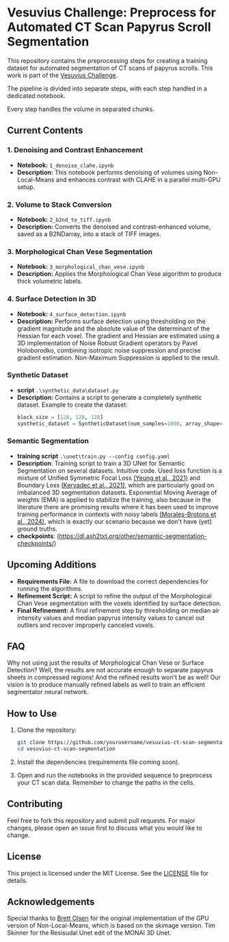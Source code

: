 # Vesuvius Challenge: Preprocess for Automated CT Scan Papyrus Scroll Segmentation

This repository contains the preprocessing steps for creating a training dataset for automated segmentation of CT scans of papyrus scrolls. This work is part of the [Vesuvius Challenge](https://scrollprize.org/).

The pipeline is divided into separate steps, with each step handled in a dedicated notebook.

Every step handles the volume in separated chunks.

## Current Contents

### 1. Denoising and Contrast Enhancement
- **Notebook:** `1_denoise_clahe.ipynb`
- **Description:** This notebook performs denoising of volumes using Non-Local-Means and enhances contrast with CLAHE in a parallel multi-GPU setup.

### 2. Volume to Stack Conversion
- **Notebook:** `2_b2nd_to_tiff.ipynb`
- **Description:** Converts the denoised and contrast-enhanced volume, saved as a B2NDarray, into a stack of TIFF images.

### 3. Morphological Chan Vese Segmentation
- **Notebook:** `3_morphological_chan_vese.ipynb`
- **Description:** Applies the Morphological Chan Vese algorithm to produce thick volumetric labels.

### 4. Surface Detection in 3D
- **Notebook:** `4_surface_detection.ipynb`
- **Description:** Performs surface detection using thresholding on the gradient magnitude and the absolute value of the determinant of the Hessian for each voxel. The gradient and Hessian are estimated using a 3D implementation of Noise Robust Gradient operators by Pavel Holoborodko, combining isotropic noise suppression and precise gradient estimation. Non-Maximum Suppression is applied to the result.

### Synthetic Dataset
- **script** `.\synthetic_data\dataset.py`
- **Description:**  Contains a script to generate a completely synthetic dataset.
    Example to create the dataset:
    ```python
    block_size = [128, 128, 128]
    synthetic_dataset = SyntheticDataset(num_samples=1000, array_shape=tuple(block_size), transform=get_transforms(tuple(block_size)))
    ```

### Semantic Segmentation
- **training script** `.\unet\train.py --config config.yaml`
- **Description**: Training script to train a 3D UNet for Semantic Segmentation on several datasets. Intuitive code. Used loss function is a mixture of Unified Symmetric Focal Loss [(Yeung et al., 2021)](https://www.ncbi.nlm.nih.gov/pmc/articles/PMC8785124/) and Boundary Loss [(Kervadec et al., 2021)](https://arxiv.org/abs/1812.07032), which are particularly good on imbalanced 3D segmentation datasets. Exponential Moving Average of weights (EMA) is applied to stabilize the training, also because in the literature there are promising results where it has been used to improve training performance in contexts with noisy labels [(Morales-Brotons et al., 2024)](https://openreview.net/forum?id=2M9CUnYnBA), which is exactly our scenario because we don't have (yet) ground truths.
- **checkpoints**: (https://dl.ash2txt.org/other/semantic-segmentation-checkpoints/)

## Upcoming Additions

- **Requirements File:** A file to download the correct dependencies for running the algorithms.
- **Refinement Script:** A script to refine the output of the Morphological Chan Vese segmentation with the voxels identified by surface detection.
- **Final Refinement:** A final refinement step by thresholding on median air intensity values and median papyrus intensity values to cancel out outliers and recover improperly canceled voxels.

## FAQ
Why not using just the results of Morphological Chan Vese or Surface Detection? Well, the results are not accurate enough to separate papyrus sheets in compressed regions! And the refined results won't be as well! Our vision is to produce manually refined labels as well to train an efficient segmentator neural network.

## How to Use

1. Clone the repository:
    ```bash
    git clone https://github.com/yourusername/vesuvius-ct-scan-segmentation.git
    cd vesuvius-ct-scan-segmentation
    ```

2. Install the dependencies (requirements file coming soon).

3. Open and run the notebooks in the provided sequence to preprocess your CT scan data. Remember to change the paths in the cells.

## Contributing

Feel free to fork this repository and submit pull requests. For major changes, please open an issue first to discuss what you would like to change.

## License

This project is licensed under the MIT License. See the [LICENSE](LICENSE) file for details.

## Acknowledgements

Special thanks to [Brett Olsen](https://github.com/caethan) for the original implementation of the GPU version of Non-Local-Means, which is based on the skimage version. Tim Skinner for the Resisudal Unet edit of the MONAI 3D Unet.